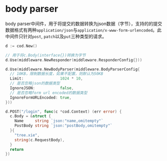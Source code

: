 # body parser

body parser中间件，用于将提交的数据转换为json数据（字节），支持的的提交数据格式有两种`application/json`与`application/x-www-form-urlencoded`。此中间件只针对`post`, `patch`以及`put`三种类型的请求。


```go
d := cod.New()

// 用于将c.Body(interface{})转换为字节
d.Use(middleware.NewResponder(middleware.ResponderConfig{}))

d.Use(middleware.NewBodyParser(middleware.BodyParserConfig{
  // 10KB，限制数据长度，如果不配置，则默认为50KB
  Limit:                1024 * 10,
  // 是否忽略json的数据类型
  IgnoreJSON:           false,
  // 是否忽略form url encoded的数据类型
  IgnoreFormURLEncoded: true,
}))

d.POST("/login", func(c *cod.Context) (err error) {
  c.Body = &struct {
    Name     string `json:"name,omitempty"`
    PostBody string `json:"postBody,omitempty"`
  }{
    "tree.xie",
    string(c.RequestBody),
  }
  return
})
```